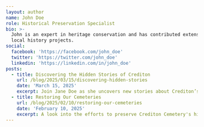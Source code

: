 ```yaml
---
layout: author
name: John Doe
role: Historical Preservation Specialist
bio: >-
  John is an expert in heritage conservation and has contributed extensively to
  local history projects.
social:
  facebook: 'https://facebook.com/john_doe'
  twitter: 'https://twitter.com/john_doe'
  linkedin: 'https://linkedin.com/in/john_doe'
posts:
  - title: Discovering the Hidden Stories of Crediton
    url: /blog/2025/03/15/discovering-hidden-stories
    date: 'March 15, 2025'
    excerpt: Join Jane Doe as she uncovers new stories about Crediton’s past.
  - title: Restoring Our Cemeteries
    url: /blog/2025/02/10/restoring-our-cemeteries
    date: 'February 10, 2025'
    excerpt: A look into the efforts to preserve Crediton Cemetery's history.
---
```

